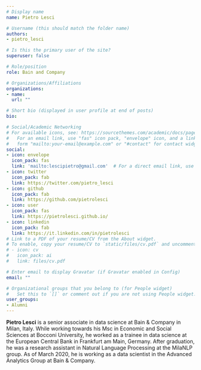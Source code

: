 ```yaml
---
# Display name
name: Pietro Lesci

# Username (this should match the folder name)
authors:
- pietro_lesci

# Is this the primary user of the site?
superuser: false

# Role/position
role: Bain and Company

# Organizations/Affiliations
organizations:
- name:
  url: ""

# Short bio (displayed in user profile at end of posts)
bio:

# Social/Academic Networking
# For available icons, see: https://sourcethemes.com/academic/docs/page-builder/#icons
#   For an email link, use "fas" icon pack, "envelope" icon, and a link in the
#   form "mailto:your-email@example.com" or "#contact" for contact widget.
social:
- icon: envelope
  icon_pack: fas
  link: 'mailto:lescipietro@gmail.com'  # For a direct email link, use "mailto:debora.nozza@unibocconi.it".
- icon: twitter
  icon_pack: fab
  link: https://twitter.com/pietro_lesci
- icon: github
  icon_pack: fab
  link: https://github.com/pietrolesci
- icon: user
  icon_pack: fas
  link: https://pietrolesci.github.io/
- icon: linkedin
  icon_pack: fab
  link: https://it.linkedin.com/in/pietrolesci
# Link to a PDF of your resume/CV from the About widget.
# To enable, copy your resume/CV to `static/files/cv.pdf` and uncomment the lines below.
# - icon: cv
#   icon_pack: ai
#   link: files/cv.pdf

# Enter email to display Gravatar (if Gravatar enabled in Config)
email: ""

# Organizational groups that you belong to (for People widget)
#   Set this to `[]` or comment out if you are not using People widget.
user_groups:
- Alumni
---
```


**Pietro Lesci** is a senior associate in data science at Bain & Company in Milan, Italy. While working towards his Msc in Economic and Social Sciences at Bocconi University, he worked as a trainee in data science at the European Central Bank in Frankfurt am Main, Germany. After graduation, he was a research assistant in Natural Language Processing at the MilaNLP group. As of March 2020, he is working as a data scientist in the Advanced Analytics Group at Bain & Company.
